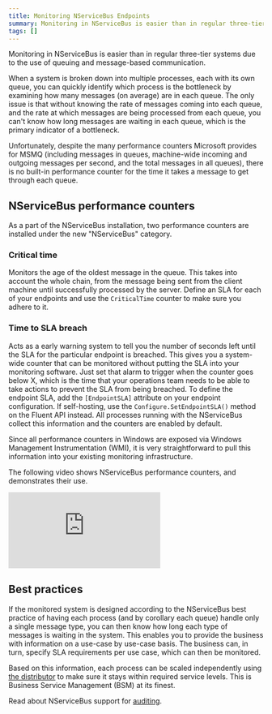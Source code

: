 ```yaml
---
title: Monitoring NServiceBus Endpoints
summary: Monitoring in NServiceBus is easier than in regular three-tier systems due to queuing and message-based communication.
tags: []
---
```


Monitoring in NServiceBus is easier than in regular three-tier systems due to the use of queuing and message-based communication.

When a system is broken down into multiple processes, each with its own queue, you can quickly identify which process is the bottleneck by examining how many messages (on average) are in each queue. The only issue is that without knowing the rate of messages coming into each queue, and the rate at which messages are being processed from each queue, you can't know how long messages are waiting in each queue, which is the primary indicator of a bottleneck.

Unfortunately, despite the many performance counters Microsoft provides for MSMQ (including messages in queues, machine-wide incoming and outgoing messages per second, and the total messages in all queues), there is no built-in performance counter for the time it takes a message to get through each queue.

## NServiceBus performance counters

As a part of the NServiceBus installation, two performance counters are installed under the new "NServiceBus" category.

### Critical time

Monitors the age of the oldest message in the queue. This takes into account the whole chain, from the message being sent from the client machine until successfully processed by the server. Define an SLA for each of your endpoints and use the `CriticalTime` counter to make sure you adhere to it.

### Time to SLA breach

Acts as a early warning system to tell you the number of seconds left until the SLA for the particular endpoint is breached. This gives you a system-wide counter that can be monitored without putting the SLA into your monitoring software. Just set that alarm to trigger when the counter goes below X, which is the time that your operations team needs to be able to take actions to prevent the SLA from being breached. To define the endpoint SLA, add the `[EndpointSLA]` attribute on your endpoint configuration. If self-hosting, use the `Configure.SetEndpointSLA()` method on the Fluent API instead. All processes running with the NServiceBus collect this information and the counters are enabled by default.

Since all performance counters in Windows are exposed via Windows Management Instrumentation (WMI), it is very straightforward to pull this information into your existing monitoring infrastructure.

The following video shows NServiceBus performance counters, and demonstrates their use.

<iframe allowfullscreen frameborder="0" src="https://www.youtube.com/embed/gKLHT7Kj4Rg"></iframe>

## Best practices

If the monitored system is designed according to the NServiceBus best practice of having each process (and by corollary each queue) handle only a single message type, you can then know how long each type of messages is waiting in the system. This enables you to provide the business with information on a use-case by use-case basis. The business can, in turn, specify SLA requirements per use case, which can then be monitored.

Based on this information, each process can be scaled independently using [the distributor](load-balancing-with-the-distributor.md) to make sure it stays within required service levels. This is Business Service Management (BSM) at its finest.

Read about NServiceBus support for [auditing](auditing-with-nservicebus.md).


